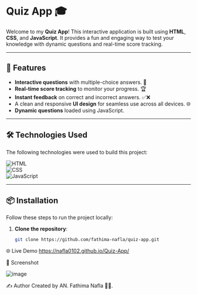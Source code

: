 # Quiz App 🎓

Welcome to my **Quiz App**! This interactive application is built using **HTML**, **CSS**, and **JavaScript**. It provides a fun and engaging way to test your knowledge with dynamic questions and real-time score tracking.

---

## 🚀 Features

- **Interactive questions** with multiple-choice answers. 🤔  
- **Real-time score tracking** to monitor your progress. 🏆  
- **Instant feedback** on correct and incorrect answers. ✅❌  
- A clean and responsive **UI design** for seamless use across all devices. 🌐  
- **Dynamic questions** loaded using JavaScript.  

---

## 🛠️ Technologies Used

The following technologies were used to build this project:

![HTML](https://img.shields.io/badge/-HTML-E34F26?style=for-the-badge&logo=html5&logoColor=white)  
![CSS](https://img.shields.io/badge/-CSS-1572B6?style=for-the-badge&logo=css3&logoColor=white)  
![JavaScript](https://img.shields.io/badge/-JavaScript-F7DF1E?style=for-the-badge&logo=javascript&logoColor=black)  

---

## 📦 Installation

Follow these steps to run the project locally:

1. **Clone the repository**:
   ```bash
   git clone https://github.com/fathima-nafla/quiz-app.git

🌐 Live Demo
https://nafla0102.github.io/Quiz-App/


📸 Screenshot

![image](https://github.com/user-attachments/assets/30c9b6a9-d15d-4748-ad67-7b3d2315f356)


✍️ Author
Created by AN. Fathima Nafla 👩‍💻.
